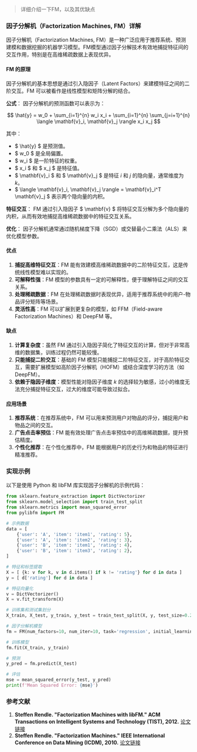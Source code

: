 > 详细介绍一下FM，以及其优缺点



### 因子分解机（Factorization Machines, FM）详解

因子分解机（Factorization Machines, FM）是一种广泛应用于推荐系统、预测建模和数据挖掘的机器学习模型。FM模型通过因子分解技术有效地捕捉特征间的交互作用，特别是在高维稀疏数据上表现优异。

#### FM 的原理

因子分解机的基本思想是通过引入隐因子（Latent Factors）来建模特征之间的二阶交互。FM 可以被看作是线性模型和矩阵分解的结合。

**公式**：
因子分解机的预测函数可以表示为：

$$ \hat{y} = w_0 + \sum_{i=1}^{n} w_i x_i + \sum_{i=1}^{n} \sum_{j=i+1}^{n} \langle \mathbf{v}_i, \mathbf{v}_j \rangle x_i x_j $$

其中：
- $ \hat{y} $ 是预测值。
- $ w_0 $ 是全局偏置。
- $ w_i $ 是一阶特征的权重。
- $ x_i $ 和 $ x_j $ 是特征值。
- $ \mathbf{v}_i $ 和 $ \mathbf{v}_j $ 是特征 $i$ 和 $j$ 的隐向量，通常维度为 $k$。
- $ \langle \mathbf{v}_i, \mathbf{v}_j \rangle = \mathbf{v}_i^T \mathbf{v}_j $ 表示两个隐向量的内积。

**特征交互**：
FM 通过引入隐因子 $ \mathbf{v} $ 将特征交互分解为多个隐向量的内积，从而有效地捕捉高维稀疏数据中的特征交互关系。

**优化**：
因子分解机通常通过随机梯度下降（SGD）或交替最小二乘法（ALS）来优化模型参数。

#### 优点

1. **捕捉高维特征交互**：FM 能有效建模高维稀疏数据中的二阶特征交互，这是传统线性模型难以实现的。
2. **可解释性强**：FM 模型的参数具有一定的可解释性，便于理解特征之间的交互关系。
3. **处理稀疏数据**：FM 在处理稀疏数据时表现优异，适用于推荐系统中的用户-物品评分矩阵等场景。
4. **灵活性高**：FM 可以扩展到更复杂的模型，如 FFM（Field-aware Factorization Machines）和 DeepFM 等。

#### 缺点

1. **计算复杂度**：虽然 FM 通过引入隐因子简化了特征交互的计算，但对于非常高维的数据集，训练过程仍然可能较慢。
2. **只能捕捉二阶交互**：基础的 FM 模型只能捕捉二阶特征交互，对于高阶特征交互，需要扩展模型如高阶因子分解机（HOFM）或结合深度学习的方法（如 DeepFM）。
3. **依赖于隐因子维度**：模型性能对隐因子维度 $k$ 的选择较为敏感，过小的维度无法充分捕捉特征交互，过大的维度可能导致过拟合。

#### 应用场景

1. **推荐系统**：在推荐系统中，FM 可以用来预测用户对物品的评分，捕捉用户和物品之间的交互。
2. **广告点击率预估**：FM 能有效处理广告点击率预估中的高维稀疏数据，提升预估精度。
3. **个性化推荐**：在个性化推荐中，FM 能根据用户的历史行为和物品的特征进行精准推荐。

### 实现示例

以下是使用 Python 和 libFM 库实现因子分解机的示例代码：

```python
from sklearn.feature_extraction import DictVectorizer
from sklearn.model_selection import train_test_split
from sklearn.metrics import mean_squared_error
from pylibfm import FM

# 示例数据
data = [
    {'user': 'A', 'item': 'item1', 'rating': 5},
    {'user': 'A', 'item': 'item2', 'rating': 3},
    {'user': 'B', 'item': 'item1', 'rating': 4},
    {'user': 'B', 'item': 'item3', 'rating': 2},
]

# 特征和标签提取
X = [ {k: v for k, v in d.items() if k != 'rating'} for d in data ]
y = [ d['rating'] for d in data ]

# 特征向量化
v = DictVectorizer()
X = v.fit_transform(X)

# 训练集和测试集划分
X_train, X_test, y_train, y_test = train_test_split(X, y, test_size=0.2, random_state=42)

# 因子分解机模型
fm = FM(num_factors=10, num_iter=10, task='regression', initial_learning_rate=0.01, learning_rate_schedule='optimal')

# 训练模型
fm.fit(X_train, y_train)

# 预测
y_pred = fm.predict(X_test)

# 评估
mse = mean_squared_error(y_test, y_pred)
print(f'Mean Squared Error: {mse}')
```

### 参考文献

1. **Steffen Rendle. "Factorization Machines with libFM." ACM Transactions on Intelligent Systems and Technology (TIST), 2012.**
   [论文链接](https://dl.acm.org/doi/10.1145/2168752.2168771)
2. **Steffen Rendle. "Factorization Machines." IEEE International Conference on Data Mining (ICDM), 2010.**
   [论文链接](https://ieeexplore.ieee.org/document/5694074)